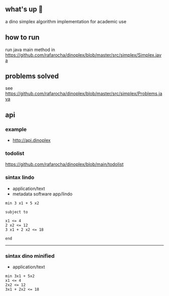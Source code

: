 ## what's up :space_invader:
a dino simplex algorithm implementation for academic use

## how to run
run java main method in https://github.com/rafarocha/dinoplex/blob/master/src/simplex/Simplex.java

## problems solved
see https://github.com/rafarocha/dinoplex/blob/master/src/simplex/Problems.java

## api
### example
- http://api.dinoplex

### todolist
https://github.com/rafarocha/dinoplex/blob/main/todolist

### sintax lindo
- application/text
- metadata software app/lindo

```
min 3 x1 + 5 x2

subject to 

x1 <= 4
2 x2 <= 12 
3 x1 + 2 x2 <= 18

end
```
-------------

### sintax dino minified
- application/text

```
min 3x1 + 5x2
x1 <= 4
2x2 <= 12 
3x1 + 2x2 <= 18
```
